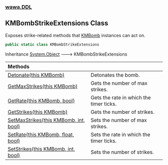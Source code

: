 ### [wawa.DDL](wawa.DDL.md 'wawa.DDL')

## KMBombStrikeExtensions Class

Exposes strike-related methods that [KMBomb](https://docs.microsoft.com/en-us/dotnet/api/KMBomb 'KMBomb') instances can act on.

```csharp
public static class KMBombStrikeExtensions
```

Inheritance [System.Object](https://docs.microsoft.com/en-us/dotnet/api/System.Object 'System.Object') &#129106; KMBombStrikeExtensions

| Methods | |
| :--- | :--- |
| [Detonate(this KMBomb)](KMBombStrikeExtensions.Detonate(KMBomb).md 'wawa.DDL.KMBombStrikeExtensions.Detonate(this KMBomb)') | Detonates the bomb. |
| [GetMaxStrikes(this KMBomb)](KMBombStrikeExtensions.GetMaxStrikes(KMBomb).md 'wawa.DDL.KMBombStrikeExtensions.GetMaxStrikes(this KMBomb)') | Gets the number of max strikes. |
| [GetRate(this KMBomb, bool)](KMBombStrikeExtensions.GetRate(KMBomb,bool).md 'wawa.DDL.KMBombStrikeExtensions.GetRate(this KMBomb, bool)') | Gets the rate in which the timer ticks. |
| [GetStrikes(this KMBomb)](KMBombStrikeExtensions.GetStrikes(KMBomb).md 'wawa.DDL.KMBombStrikeExtensions.GetStrikes(this KMBomb)') | Gets the number of strikes. |
| [SetMaxStrikes(this KMBomb, int, bool)](KMBombStrikeExtensions.SetMaxStrikes(KMBomb,int,bool).md 'wawa.DDL.KMBombStrikeExtensions.SetMaxStrikes(this KMBomb, int, bool)') | Sets the number of max strikes. |
| [SetRate(this KMBomb, float, bool)](KMBombStrikeExtensions.SetRate(KMBomb,float,bool).md 'wawa.DDL.KMBombStrikeExtensions.SetRate(this KMBomb, float, bool)') | Sets the rate in which the timer ticks. |
| [SetStrikes(this KMBomb, int, bool)](KMBombStrikeExtensions.SetStrikes(KMBomb,int,bool).md 'wawa.DDL.KMBombStrikeExtensions.SetStrikes(this KMBomb, int, bool)') | Sets the number of strikes. |

